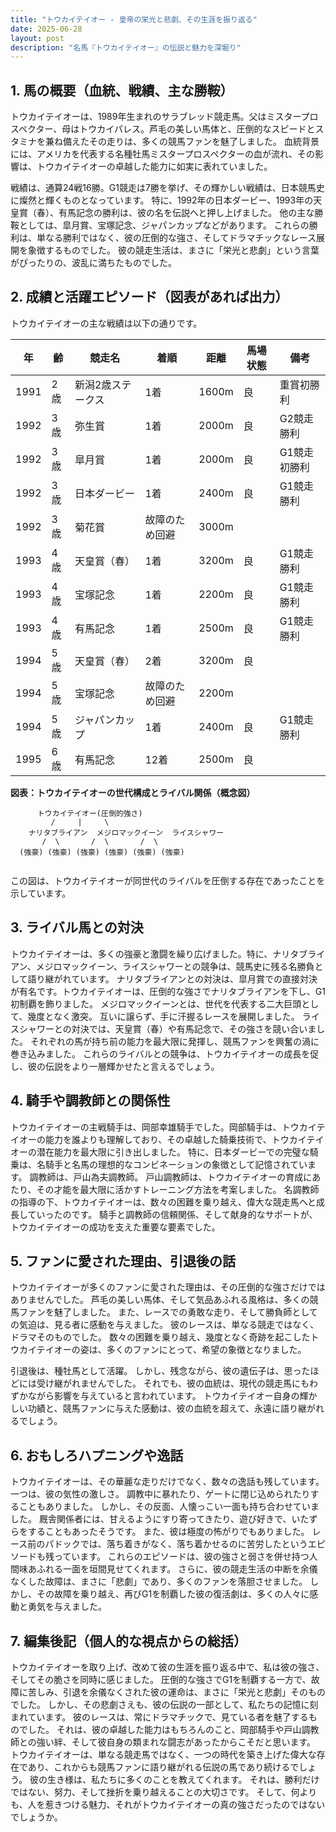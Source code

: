 ```yaml
---
title: "トウカイテイオー - 皇帝の栄光と悲劇、その生涯を振り返る"
date: 2025-06-28
layout: post
description: "名馬『トウカイテイオー』の伝説と魅力を深堀り"
---
```


## 1. 馬の概要（血統、戦績、主な勝鞍）

トウカイテイオーは、1989年生まれのサラブレッド競走馬。父はミスタープロスペクター、母はトウカイパレス。芦毛の美しい馬体と、圧倒的なスピードとスタミナを兼ね備えたその走りは、多くの競馬ファンを魅了しました。  血統背景には、アメリカを代表する名種牡馬ミスタープロスペクターの血が流れ、その影響は、トウカイテイオーの卓越した能力に如実に表れていました。

戦績は、通算24戦16勝。G1競走は7勝を挙げ、その輝かしい戦績は、日本競馬史に燦然と輝くものとなっています。  特に、1992年の日本ダービー、1993年の天皇賞（春）、有馬記念の勝利は、彼の名を伝説へと押し上げました。  他の主な勝鞍としては、皐月賞、宝塚記念、ジャパンカップなどがあります。  これらの勝利は、単なる勝利ではなく、彼の圧倒的な強さ、そしてドラマチックなレース展開を象徴するものでした。  彼の競走生活は、まさに「栄光と悲劇」という言葉がぴったりの、波乱に満ちたものでした。


## 2. 成績と活躍エピソード（図表があれば出力）

トウカイテイオーの主な戦績は以下の通りです。

| 年 | 齢 | 競走名 | 着順 | 距離 | 馬場状態 | 備考 |
|---|---|---|---|---|---|---|
| 1991 | 2歳 | 新潟2歳ステークス | 1着 | 1600m | 良 | 重賞初勝利 |
| 1992 | 3歳 | 弥生賞 | 1着 | 2000m | 良 | G2競走勝利 |
| 1992 | 3歳 | 皐月賞 | 1着 | 2000m | 良 | G1競走初勝利 |
| 1992 | 3歳 | 日本ダービー | 1着 | 2400m | 良 | G1競走勝利 |
| 1992 | 3歳 | 菊花賞 | 故障のため回避 | 3000m |  |  |
| 1993 | 4歳 | 天皇賞（春） | 1着 | 3200m | 良 | G1競走勝利 |
| 1993 | 4歳 | 宝塚記念 | 1着 | 2200m | 良 | G1競走勝利 |
| 1993 | 4歳 | 有馬記念 | 1着 | 2500m | 良 | G1競走勝利 |
| 1994 | 5歳 | 天皇賞（春） | 2着 | 3200m | 良 |  |
| 1994 | 5歳 | 宝塚記念 | 故障のため回避 | 2200m |  |  |
| 1994 | 5歳 | ジャパンカップ | 1着 | 2400m | 良 | G1競走勝利 |
| 1995 | 6歳 | 有馬記念 | 12着 | 2500m | 良 |  |


**図表：トウカイテイオーの世代構成とライバル関係（概念図）**

```
      トウカイテイオー(圧倒的強さ)
         /     |     \
    ナリタブライアン  メジロマックイーン  ライスシャワー
       /  \       /  \       /  \
  (強豪) (強豪) (強豪) (強豪) (強豪) (強豪)


```
この図は、トウカイテイオーが同世代のライバルを圧倒する存在であったことを示しています。


## 3. ライバル馬との対決

トウカイテイオーは、多くの強豪と激闘を繰り広げました。特に、ナリタブライアン、メジロマックイーン、ライスシャワーとの競争は、競馬史に残る名勝負として語り継がれています。  ナリタブライアンとの対決は、皐月賞での直接対決が有名です。トウカイテイオーは、圧倒的な強さでナリタブライアンを下し、G1初制覇を飾りました。  メジロマックイーンとは、世代を代表する二大巨頭として、幾度となく激突。  互いに譲らず、手に汗握るレースを展開しました。 ライスシャワーとの対決では、天皇賞（春）や有馬記念で、その強さを競い合いました。  それぞれの馬が持ち前の能力を最大限に発揮し、競馬ファンを興奮の渦に巻き込みました。  これらのライバルとの競争は、トウカイテイオーの成長を促し、彼の伝説をより一層輝かせたと言えるでしょう。


## 4. 騎手や調教師との関係性

トウカイテイオーの主戦騎手は、岡部幸雄騎手でした。岡部騎手は、トウカイテイオーの能力を誰よりも理解しており、その卓越した騎乗技術で、トウカイテイオーの潜在能力を最大限に引き出しました。  特に、日本ダービーでの完璧な騎乗は、名騎手と名馬の理想的なコンビネーションの象徴として記憶されています。  調教師は、戸山為夫調教師。  戸山調教師は、トウカイテイオーの育成にあたり、その才能を最大限に活かすトレーニング方法を考案しました。  名調教師の指導の下、トウカイテイオーは、数々の困難を乗り越え、偉大な競走馬へと成長していったのです。  騎手と調教師の信頼関係、そして献身的なサポートが、トウカイテイオーの成功を支えた重要な要素でした。


## 5. ファンに愛された理由、引退後の話

トウカイテイオーが多くのファンに愛された理由は、その圧倒的な強さだけではありませんでした。  芦毛の美しい馬体、そして気品あふれる風格は、多くの競馬ファンを魅了しました。  また、レースでの勇敢な走り、そして勝負師としての気迫は、見る者に感動を与えました。  彼のレースは、単なる競走ではなく、ドラマそのものでした。  数々の困難を乗り越え、幾度となく奇跡を起こしたトウカイテイオーの姿は、多くのファンにとって、希望の象徴となりました。

引退後は、種牡馬として活躍。  しかし、残念ながら、彼の遺伝子は、思ったほどには受け継がれませんでした。  それでも、彼の血統は、現代の競走馬にもわずかながら影響を与えていると言われています。  トウカイテイオー自身の輝かしい功績と、競馬ファンに与えた感動は、彼の血統を超えて、永遠に語り継がれるでしょう。


## 6. おもしろハプニングや逸話

トウカイテイオーは、その華麗な走りだけでなく、数々の逸話も残しています。  一つは、彼の気性の激しさ。  調教中に暴れたり、ゲートに閉じ込められたりすることもありました。  しかし、その反面、人懐っこい一面も持ち合わせていました。  厩舎関係者には、甘えるようにすり寄ってきたり、遊び好きで、いたずらをすることもあったそうです。  また、彼は極度の怖がりでもありました。  レース前のパドックでは、落ち着きがなく、落ち着かせるのに苦労したというエピソードも残っています。  これらのエピソードは、彼の強さと弱さを併せ持つ人間味あふれる一面を垣間見せてくれます。  さらに、彼の競走生活の中断を余儀なくした故障は、まさに「悲劇」であり、多くのファンを落胆させました。  しかし、その故障を乗り越え、再びG1を制覇した彼の復活劇は、多くの人々に感動と勇気を与えました。


## 7. 編集後記（個人的な視点からの総括）

トウカイテイオーを取り上げ、改めて彼の生涯を振り返る中で、私は彼の強さ、そしてその脆さを同時に感じました。  圧倒的な強さでG1を制覇する一方で、故障に苦しみ、引退を余儀なくされた彼の運命は、まさに「栄光と悲劇」そのものでした。  しかし、その悲劇さえも、彼の伝説の一部として、私たちの記憶に刻まれています。  彼のレースは、常にドラマチックで、見ている者を魅了するものでした。  それは、彼の卓越した能力はもちろんのこと、岡部騎手や戸山調教師との強い絆、そして彼自身の類まれな闘志があったからこそだと思います。  トウカイテイオーは、単なる競走馬ではなく、一つの時代を築き上げた偉大な存在であり、これからも競馬ファンに語り継がれる伝説の馬であり続けるでしょう。  彼の生き様は、私たちに多くのことを教えてくれます。  それは、勝利だけではない、努力、そして挫折を乗り越えることの大切さです。  そして、何よりも、人を惹きつける魅力、それがトウカイテイオーの真の強さだったのではないでしょうか。
